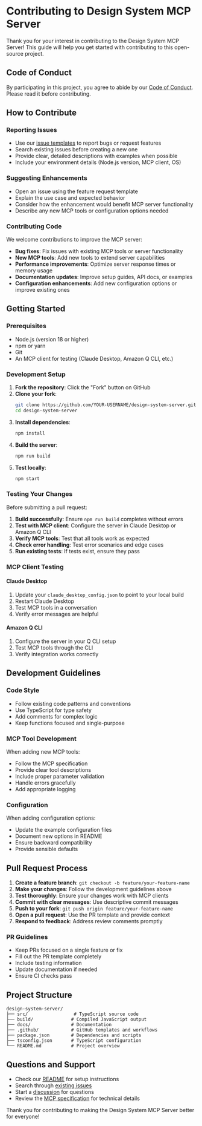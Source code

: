 # Contributing to Design System MCP Server

Thank you for your interest in contributing to the Design System MCP Server! This guide will help you get started with contributing to this open-source project.

## Code of Conduct

By participating in this project, you agree to abide by our [Code of Conduct](CODE_OF_CONDUCT.md). Please read it before contributing.

## How to Contribute

### Reporting Issues

- Use our [issue templates](.github/ISSUE_TEMPLATE/) to report bugs or request features
- Search existing issues before creating a new one
- Provide clear, detailed descriptions with examples when possible
- Include your environment details (Node.js version, MCP client, OS)

### Suggesting Enhancements

- Open an issue using the feature request template
- Explain the use case and expected behavior
- Consider how the enhancement would benefit MCP server functionality
- Describe any new MCP tools or configuration options needed

### Contributing Code

We welcome contributions to improve the MCP server:

- **Bug fixes**: Fix issues with existing MCP tools or server functionality
- **New MCP tools**: Add new tools to extend server capabilities
- **Performance improvements**: Optimize server response times or memory usage
- **Documentation updates**: Improve setup guides, API docs, or examples
- **Configuration enhancements**: Add new configuration options or improve existing ones

## Getting Started

### Prerequisites

- Node.js (version 18 or higher)
- npm or yarn
- Git
- An MCP client for testing (Claude Desktop, Amazon Q CLI, etc.)

### Development Setup

1. **Fork the repository**: Click the "Fork" button on GitHub
2. **Clone your fork**: 
   ```bash
   git clone https://github.com/YOUR-USERNAME/design-system-server.git
   cd design-system-server
   ```
3. **Install dependencies**: 
   ```bash
   npm install
   ```
4. **Build the server**: 
   ```bash
   npm run build
   ```
5. **Test locally**: 
   ```bash
   npm start
   ```

### Testing Your Changes

Before submitting a pull request:

1. **Build successfully**: Ensure `npm run build` completes without errors
2. **Test with MCP client**: Configure the server in Claude Desktop or Amazon Q CLI
3. **Verify MCP tools**: Test that all tools work as expected
4. **Check error handling**: Test error scenarios and edge cases
5. **Run existing tests**: If tests exist, ensure they pass

### MCP Client Testing

#### Claude Desktop
1. Update your `claude_desktop_config.json` to point to your local build
2. Restart Claude Desktop
3. Test MCP tools in a conversation
4. Verify error messages are helpful

#### Amazon Q CLI
1. Configure the server in your Q CLI setup
2. Test MCP tools through the CLI
3. Verify integration works correctly

## Development Guidelines

### Code Style

- Follow existing code patterns and conventions
- Use TypeScript for type safety
- Add comments for complex logic
- Keep functions focused and single-purpose

### MCP Tool Development

When adding new MCP tools:

- Follow the MCP specification
- Provide clear tool descriptions
- Include proper parameter validation
- Handle errors gracefully
- Add appropriate logging

### Configuration

When adding configuration options:

- Update the example configuration files
- Document new options in README
- Ensure backward compatibility
- Provide sensible defaults

## Pull Request Process

1. **Create a feature branch**: `git checkout -b feature/your-feature-name`
2. **Make your changes**: Follow the development guidelines above
3. **Test thoroughly**: Ensure your changes work with MCP clients
4. **Commit with clear messages**: Use descriptive commit messages
5. **Push to your fork**: `git push origin feature/your-feature-name`
6. **Open a pull request**: Use the PR template and provide context
7. **Respond to feedback**: Address review comments promptly

### PR Guidelines

- Keep PRs focused on a single feature or fix
- Fill out the PR template completely
- Include testing information
- Update documentation if needed
- Ensure CI checks pass

## Project Structure

```
design-system-server/
├── src/                 # TypeScript source code
├── build/              # Compiled JavaScript output
├── docs/               # Documentation
├── .github/            # GitHub templates and workflows
├── package.json        # Dependencies and scripts
├── tsconfig.json       # TypeScript configuration
└── README.md           # Project overview
```

## Questions and Support

- Check our [README](README.md) for setup instructions
- Search through [existing issues](https://github.com/pglevy/design-system-server/issues)
- Start a [discussion](https://github.com/pglevy/design-system-server/discussions) for questions
- Review the [MCP specification](https://modelcontextprotocol.io/docs) for technical details

Thank you for contributing to making the Design System MCP Server better for everyone!
